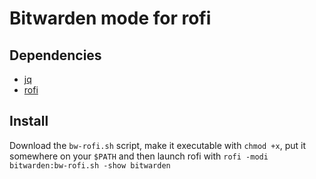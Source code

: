 # Bitwarden mode for rofi

## Dependencies

- [jq]()
- [rofi]()

## Install

Download the `bw-rofi.sh` script, make it executable with `chmod +x`, put it somewhere on your
`$PATH` and then launch rofi with `rofi -modi bitwarden:bw-rofi.sh -show bitwarden`
